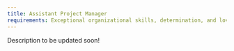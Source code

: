 ```yaml
---
title: Assistant Project Manager
requirements: Exceptional organizational skills, determination, and love for technology.
---
```


Description to be updated soon!

<!--more-->

